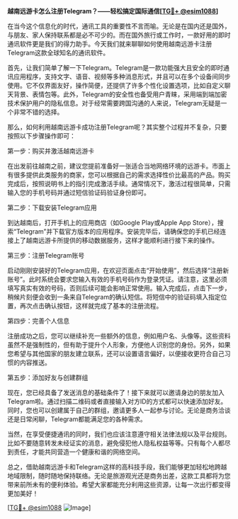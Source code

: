 **越南远游卡怎么注册Telegram？——轻松搞定国际通信[[TG💪+ @esim1088](https://t.me/s/esim1088)]**

在当今这个信息化的时代，通讯工具的重要性不言而喻。无论是在国内还是国外，与朋友、家人保持联系都是必不可少的。而在国外旅行或工作时，一款好用的即时通讯软件更是我们的得力助手。今天我们就来聊聊如何使用越南远游卡注册Telegram这款全球知名的通讯软件。

首先，让我们简单了解一下Telegram。Telegram是一款功能强大且安全的即时通讯应用程序，支持文字、语音、视频等多种消息形式，并且可以在多个设备间同步使用。它不仅界面友好，操作简便，还提供了许多个性化设置选项，比如自定义聊天背景、表情包等。此外，Telegram的安全性也备受用户青睐，采用端到端加密技术保护用户的隐私信息。对于经常需要跨国沟通的人来说，Telegram无疑是一个非常不错的选择。

那么，如何利用越南远游卡成功注册Telegram呢？其实整个过程并不复杂，只要按照以下步骤操作即可：

第一步：购买并激活越南远游卡

在出发前往越南之前，建议您提前准备好一张适合当地网络环境的远游卡。市面上有很多提供此类服务的商家，您可以根据自己的需求选择性价比最高的产品。购买完成后，按照说明书上的指引完成激活手续。通常情况下，激活过程很简单，只需输入您的手机号码并通过短信验证码验证身份即可。

第二步：下载安装Telegram应用

到达越南后，打开手机上的应用商店（如Google Play或Apple App Store），搜索“Telegram”并下载官方版本的应用程序。安装完毕后，请确保您的手机已经连接上了越南远游卡所提供的移动数据服务，这样才能顺利进行接下来的操作。

第三步：注册Telegram账号

启动刚刚安装好的Telegram应用，在欢迎页面点击“开始使用”，然后选择“注册新账号”。此时系统会要求您输入有效的手机号码作为登录凭证。请注意，这里必须填写真实有效的号码，否则后续可能会影响正常使用。输入完成后，点击下一步，稍候片刻便会收到一条来自Telegram的确认短信。将短信中的验证码填入指定位置，再次点击确认按钮，这样就完成了基本的注册流程。

第四步：完善个人信息

注册成功之后，您可以继续补充一些额外的信息，例如用户名、头像等。这些资料虽然不是强制性的，但有助于提升个人形象，方便他人识别您的身份。另外，如果您希望与其他国家的朋友建立联系，还可以设置语言偏好，以便接收更符合自己习惯的内容推送。

第五步：添加好友与创建群组

现在，您已经具备了发送消息的基础条件了！接下来就可以邀请身边的朋友加入Telegram啦。通过扫描二维码或者直接输入对方ID的方式都可以快速添加好友。同时，您也可以创建属于自己的群组，邀请更多人一起参与讨论。无论是商务洽谈还是日常闲聊，Telegram都能满足您的各种需求。

当然，在享受便捷通讯的同时，我们也应该注意遵守相关法律法规以及平台规则。比如不要随意转发未经证实的消息，避免侵犯他人隐私权益等等。只有每个人都尽到责任，才能共同营造一个健康和谐的网络空间。

总之，借助越南远游卡和Telegram这样的高科技手段，我们能够更加轻松地跨越地域限制，随时随地保持联络。无论是旅游观光还是商务出差，这款工具都将为您带来前所未有的便利体验。希望大家都能充分利用这些资源，让每一次出行都变得更加美好！

[[TG💪+ @esim1088](https://t.me/s/esim1088) ![Image](https://i.postimg.cc/4NQfJmqS/Snipaste-2025-05-13-00-14-12.png)]